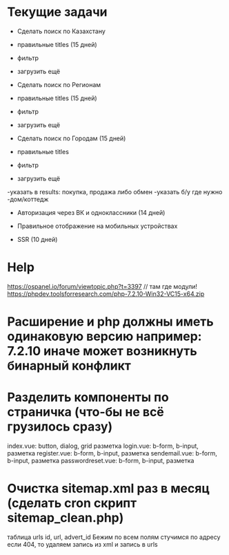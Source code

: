 # Текущие задачи
 
- Сделать поиск по Казахстану 
- правильные titles (15 дней)
- фильтр
- загрузить ещё

- Сделать поиск по Регионам
- правильные titles (15 дней)
- фильтр
- загрузить ещё

- Сделать поиск по Городам (15 дней)
- правильные titles
- фильтр
- загрузить ещё

-указать в results: покупка, продажа либо обмен
-указать б/у где нужно
-дом/коттедж

- Авторизация через ВК и одноклассники (14 дней)

- Правильное отображение на мобильных устройствах
- SSR (10 дней)



# Help
https://ospanel.io/forum/viewtopic.php?t=3397
// там где модули!
https://phpdev.toolsforresearch.com/php-7.2.10-Win32-VC15-x64.zip

# Расширение и php должны иметь одинаковую версию например: 7.2.10 иначе может возникнуть бинарный конфликт

# Разделить компоненты по страничка (что-бы не всё грузилось сразу)
index.vue: button, dialog, grid разметка
login.vue: b-form, b-input, разметка
register.vue: b-form, b-input, разметка
sendemail.vue: b-form, b-input, разметка
passwordreset.vue: b-form, b-input, разметка

# Очистка sitemap.xml раз в месяц (сделать cron скрипт sitemap_clean.php)
таблица urls
id, url, advert_id
Бежим по всем полям стучимся по адресу если 404, то удаляем запись из хml и запись в urls


